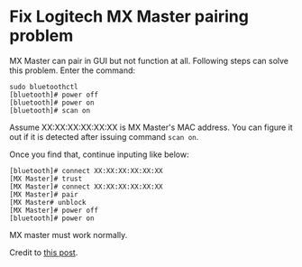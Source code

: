 # Fix Logitech MX Master pairing problem
MX Master can pair in GUI but not function at all. Following steps can solve this problem.
Enter the command:
```
sudo bluetoothctl
[bluetooth]# power off
[bluetooth]# power on
[bluetooth]# scan on
```
Assume XX:XX:XX:XX:XX:XX is MX Master's MAC address. You can figure it out if it is detected after issuing command `scan on`.

Once you find that, continue inputing like below:
```
[bluetooth]# connect XX:XX:XX:XX:XX:XX
[MX Master]# trust
[MX Master]# connect XX:XX:XX:XX:XX:XX
[MX Master]# pair
[MX Master# unblock
[MX Master]# power off
[bluetooth]# power on
```
MX master must work normally.

Credit to [this post](https://askubuntu.com/a/769095).
